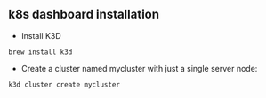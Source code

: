 ## k8s dashboard installation

- Install K3D
```
brew install k3d
```
- Create a cluster named mycluster with just a single server node:
```
k3d cluster create mycluster
```
